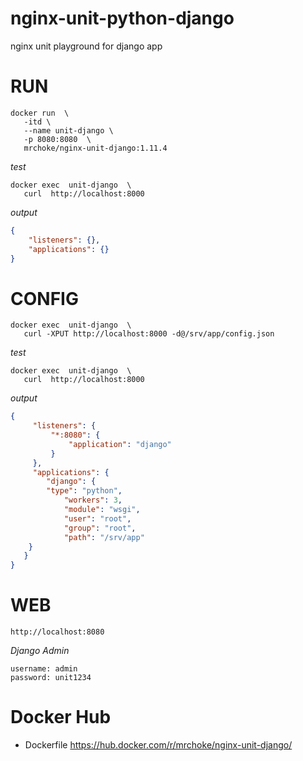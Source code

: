 # nginx-unit-python-django
nginx unit playground for django app

# RUN


```
docker run  \
   -itd \
   --name unit-django \ 
   -p 8080:8080  \
   mrchoke/nginx-unit-django:1.11.4
```


*test*

```
docker exec  unit-django  \
   curl  http://localhost:8000 

```


  *output*


```json
{
	"listeners": {},
	"applications": {}
}
```

# CONFIG

```
docker exec  unit-django  \
   curl -XPUT http://localhost:8000 -d@/srv/app/config.json
```
*test*

```
docker exec  unit-django  \
   curl  http://localhost:8000 

```


  *output*


```json
{
     "listeners": {
         "*:8080": {
             "application": "django"
         }
     },
     "applications": {
        "django": {
		"type": "python",
     		"workers": 3,
    		"module": "wsgi",
     		"user": "root",
     		"group": "root",
     		"path": "/srv/app"
   	}
   }
}
```
# WEB

```
http://localhost:8080
```

*Django Admin*
```
username: admin
password: unit1234
```

# Docker Hub

 * Dockerfile  https://hub.docker.com/r/mrchoke/nginx-unit-django/
